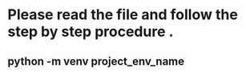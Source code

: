 # Please read the file and follow the step by step procedure .
## python -m venv project_env_name
## 